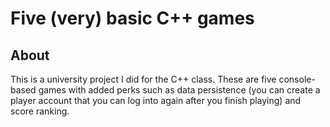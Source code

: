 # Five (very) basic C++ games
## About

This is a university project I did for the C++ class. These are five console-based games with added perks such as data persistence (you can create a player account that you can log into again after you finish playing) and score ranking. 
